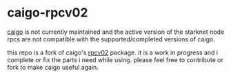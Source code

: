 # caigo-rpcv02

[caigo](https://github.com/dontpanicdao/caigo) is not currently maintained and the active version of the starknet node rpcs are not compatible with the supported/completed versions of caigo.

this repo is a fork of caigo's [rpcv02](https://github.com/dontpanicdao/caigo/tree/main/rpcv02) package. it is a work in progress and i complete or fix the parts i need while using. please feel free to contribute or fork to make caigo useful again.